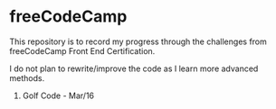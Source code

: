# freeCodeCamp

This repository is to record my progress through the challenges from freeCodeCamp Front End Certification.

I do not plan to rewrite/improve the code as I learn more advanced methods.

1. Golf Code - Mar/16
